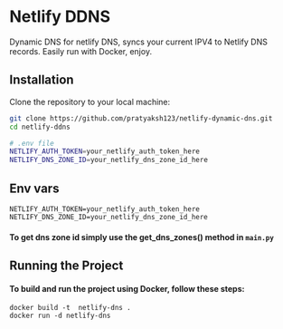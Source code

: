 # Netlify DDNS

Dynamic DNS for netlify DNS, syncs your current IPV4 to Netlify DNS records. Easily run with Docker, enjoy.

## Installation

Clone the repository to your local machine:

```bash
git clone https://github.com/pratyaksh123/netlify-dynamic-dns.git
cd netlify-ddns

# .env file
NETLIFY_AUTH_TOKEN=your_netlify_auth_token_here
NETLIFY_DNS_ZONE_ID=your_netlify_dns_zone_id_here
```

## Env vars
```
NETLIFY_AUTH_TOKEN=your_netlify_auth_token_here
NETLIFY_DNS_ZONE_ID=your_netlify_dns_zone_id_here
```

#### To get dns zone id simply use the get_dns_zones() method in ```main.py```

## Running the Project
#### To build and run the project using Docker, follow these steps:
```
docker build -t  netlify-dns .
docker run -d netlify-dns
```